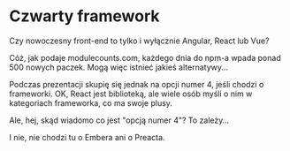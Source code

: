 # Czwarty framework
Czy nowoczesny front-end to tylko i wyłącznie Angular, React lub Vue? 

Cóż, jak podaje modulecounts.com, każdego dnia do npm-a wpada ponad 500 nowych paczek. Mogą więc istnieć jakieś alternatywy...

Podczas prezentacji skupię się jednak na opcji numer 4, jeśli chodzi o frameworki. OK, React jest biblioteką, ale wiele osób myśli o nim w kategoriach frameworka, co ma swoje plusy. 

Ale, hej, skąd wiadomo co jest "opcją numer 4"? To zależy… 

I nie, nie chodzi tu o Embera ani o Preacta.

